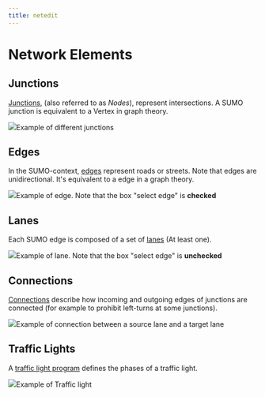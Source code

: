 ```yaml
---
title: netedit
---
```


# Network Elements

## Junctions

[Junctions](../Networks/PlainXML.md#node_descriptions), (also referred to as *Nodes*), represent intersections. A SUMO junction is equivalent to a Vertex in graph theory.

![](../images/GNEJunction.png)Example of different junctions

## Edges

In the SUMO-context, [edges](../Networks/PlainXML.md#edge_descriptions) represent roads or streets. Note that edges are unidirectional. It's equivalent to a edge in a graph theory.

![](../images/GNEEdge.png)Example of edge. Note that the box "select edge" is **checked**

## Lanes

Each SUMO edge is composed of a set of [lanes](../Networks/PlainXML.md#lane-specific_definitions) (At least one).

![](../images/GNELane.png)Example of lane. Note that the box "select edge" is **unchecked**

## Connections

[Connections](../Networks/PlainXML.md#connection_descriptions) describe how incoming and outgoing edges of junctions are connected (for example to prohibit left-turns at some junctions).

![](../images/GNEConnection.png)Example of connection between a source lane and a target lane

## Traffic Lights

A [traffic light program](../Networks/PlainXML.md#traffic_light_program_definition) defines the phases of a traffic light.

![](../images/GNETLS.png)Example of Traffic light
